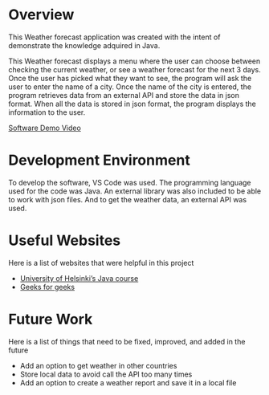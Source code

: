 # Overview

This Weather forecast application was created with the intent of demonstrate the knowledge adquired in Java.

This Weather forecast displays a menu where the user can choose between checking the current weather, or see a weather forecast for the next 3 days. Once the user has picked what they want to see, the program will ask the user to enter the name of a city. 
Once the name of the city is entered, the program retrieves data from an external API and store the data in json format.
When all the data is stored in json format, the program displays the information to the user.


[Software Demo Video](https://youtu.be/ueBNcPJoajs)

# Development Environment

To develop the software, VS Code was used.
The programming language used for the code was Java. An external library was also included to be able to work with json files. And to get the weather data, an external API was used.

# Useful Websites

Here is a list of websites that were helpful in this project

- [University of Helsinki’s Java course](https://java-programming.mooc.fi/)
- [Geeks for geeks](https://www.geeksforgeeks.org/java-programming-basics/)

# Future Work

Here is a list of things that need to be fixed, improved, and added in the future

- Add an option to get weather in other countries
- Store local data to avoid call the API too many times
- Add an option to create a weather report and save it in a local file